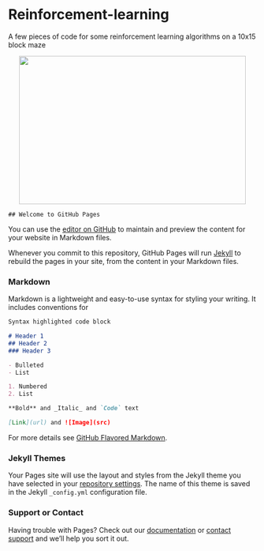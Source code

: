 # Reinforcement-learning
<hmtl>
  <head>
    <meta name="google-site-verification" content="0FP9N4A4uWpMEZvDrlAwdCYzKES2fJHA-D71Tl8j4p8" />
  <head>
A few pieces of code for some reinforcement learning algorithms on a 10x15 block maze
<p align="center">
  <img width="460" height="300" src="https://user-images.githubusercontent.com/34643237/118353984-2876cd00-b569-11eb-8f3f-cdcfb5f4627c.png">
  <p>
   
    ## Welcome to GitHub Pages

You can use the [editor on GitHub](https://github.com/Ashail33/Reinforcement-learning/edit/gh-pages/index.md) to maintain and preview the content for your website in Markdown files.

Whenever you commit to this repository, GitHub Pages will run [Jekyll](https://jekyllrb.com/) to rebuild the pages in your site, from the content in your Markdown files.

### Markdown

Markdown is a lightweight and easy-to-use syntax for styling your writing. It includes conventions for

```markdown
Syntax highlighted code block

# Header 1
## Header 2
### Header 3

- Bulleted
- List

1. Numbered
2. List

**Bold** and _Italic_ and `Code` text

[Link](url) and ![Image](src)
```

For more details see [GitHub Flavored Markdown](https://guides.github.com/features/mastering-markdown/).

### Jekyll Themes

Your Pages site will use the layout and styles from the Jekyll theme you have selected in your [repository settings](https://github.com/Ashail33/Reinforcement-learning/settings/pages). The name of this theme is saved in the Jekyll `_config.yml` configuration file.

### Support or Contact

Having trouble with Pages? Check out our [documentation](https://docs.github.com/categories/github-pages-basics/) or [contact support](https://support.github.com/contact) and we’ll help you sort it out.
